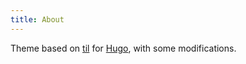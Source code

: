 ```yaml
---
title: About
---
```


Theme based on [til](https://github.com/michenriksen/hugo-theme-til) for
[Hugo](https://gohugo.io), with some modifications.
